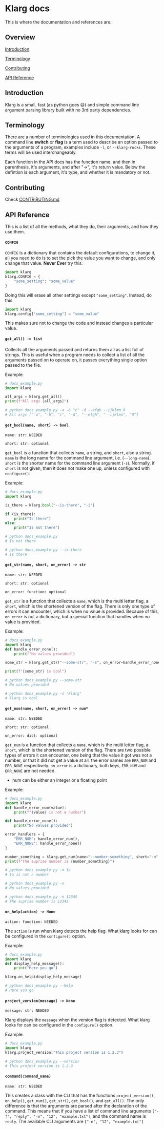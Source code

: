 # Klarg docs

This is where the documentation and references are.

## Overview
[Introduction](#Introduction)

[Terminology](#Terminology)

[Contributing](#Contributing)

[API Reference](#api-reference)


## Introduction
Klarg is a small, fast (as python goes 😃) and simple command line argument parsing library built with no 3rd party dependencies.


## Terminology
There are a number of terminologies used in this documentation. A command line **switch** or **flag** is a term used to describe an option passed to the arguments of a program, examples include `-l`, or `--klarg-rocks`. These terms will be used interchangeably.

Each function in the API docs has the function name, and then in parenthesis, it's arguments, and after "->", it's return value.
Below the defintion is each argument, it's type, and whether it is mandatory or not.

## Contributing
Check [CONTRIBUTING.md](CONTRIBUTING.md)


## API Reference
This is a list of all the methods, what they do, their arguments, and how they use them.

#### `CONFIG`
`CONFIG` is a dictionary that contains the default configurations, to change it, all you need to do is to set the pick the value you want to change, and only change that value. **Never Ever** try this:

```py
import klarg
klarg.CONFIG = {
    "some_setting": "some_value"
}
```

Doing this will erase all other settings except `"some_setting"`. Instead, do this

```py
import klarg
klarg.config["some_setting"] = "some_value"
```

This makes sure not to change the code and instead changes a particular value.


#### `get_all() -> list`
Collects all the arguments passed and returns them all as a list full of strings. This is useful when a program needs to collect a list of all the arguments passed on to operate on, it passes everything single option passed to the file.

Example:
```py
# docs_example.py
import klarg

all_args = klarg.get_all()
print(f"All args {all_args}")

# python docs_example.py -a -b "c" -d --efgh --ijklmn 0
# All args ["-a", "-b", "c", "-d", "--efgh", "--ijklmn", "0"]
```

#### `get_bool(name, short) -> bool`
`name: str: NEEDED`

`short: str: optional`

`get_bool` is a function that collects `name`, a string, and `short`, also a string. `name` is the long name for the command line argument, i.e. (`--long-name`). `short` is the shorter name for the command line argument (`-s`). Normally, if `short` is not given, then it does not make one up, unless configured with `configure()`.

Example:
```py
# docs_example.py
import klarg

is_there = klarg.bool("--is-there", "-i")

if (is_there):
    print("Is there")
else:
    print("Is not there")

# python docs_example.py 
# Is not there

# python docs_example.py --is-there
# is there
```

#### `get_str(name, short, on_error) -> str`
`name: str: NEEDED`

`short: str: optional`

`on_error: function: optional`

`get_str` is a function that collects a `name`, which is the multi letter flag, a `short`, which is the shortened version of the flag. There is only one type of errors it can encounter, which is when no value is provided. Because of this, `on_error` is not a dictionary, but a special function that handles when no value is provided.

Example:
```py
# docs_example.py
import klarg
def handle_error_none():
    print(f"No values provided")

some_str = klarg.get_str("--some-str", "-s", on_error=handle_error_none)

print(f"{some_str} is cool")

# python docs_example.py --some-str
# No values provided

# python docs_example.py -s "klarg"
# klarg is cool
```

#### `get_num(name, short, on_error) -> num*`
`name: str: NEEDED`

`short: str: optional`

`on_error: dict: optional`

`get_num` is a function that collects a `name`, which is the multi letter flag, a `short`, which is the shortened version of the flag. There are two possible types of errors it can encounter, one being that the value it got was not a number, or that it did not get a value at all, the error names are `ERR_NUM` and `ERR_NONE` respectively. `on_error` is a dictionary, both keys, `ERR_NUM` and `ERR_NONE` are not needed. 

* num can be either an integer or a floating point

Example:
```py
# docs_example.py
import klarg
def handle_error_num(value):
    print(f"{value} is not a number")

def handle_error_none():
    print("No values provided")

error_handlers = {
    "ERR_NUM": handle_error_num(),
    "ERR_NONE": handle_error_none()
}

number_something = klarg.get_num(name="--number-something", short="-n", on_error=error_handlers)
print(f"The suprise number is {number_something}")

# python docs_example.py -n 1a
# 1a is not a number

# python docs_example.py -n 
# No values provided

# python docs_example.py -n 12345
# The suprise number is 12345
```

#### `on_help(action) -> None`
`action: function: NEEDED`

The `action` is run when klarg detects the help flag. What klarg looks for can be configured in the `configure()` option.

Example:
```py
# docs_example.py
import klarg
def display_help_message():
    print("Here you go")

klarg.on_help(display_help_message)

# python docs_example.py --help
# Here you go
```

#### `project_version(message) -> None`
`message: str: NEEDED`

Klarg displays the `message` when the version flag is detected. What klarg looks for can be configured in the `configure()` option.

Example:
```py
# docs_example.py
import klarg
klarg.project_version("This project version is 1.2.3")

# python docs_example.py --version
# This project version is 1.2.3
```


#### `command(command_name)`
`name: str: NEEDED`

This creates a class with the CLI that has the functions `project_version()`, `on_help()`, `get_num()`, `get_str()`, `get_bool()`, and `get_all()`. The only difference is that the arguments are parsed after the declaration of the command. This means that if you have a list of command line arguments `["-f", "reply", "-n", "12", "example.txt"]`, and the command name is `reply`. The available CLI arguments are `["-n", "12", "example.txt"]`